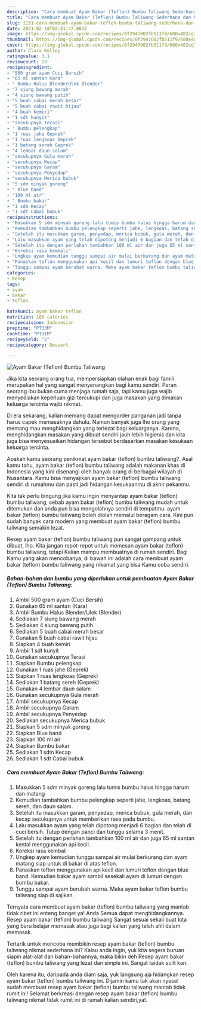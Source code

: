 ```yaml
---
description: "Cara membuat Ayam Bakar (Teflon) Bumbu Taliwang Sederhana dan Mudah Dibuat"
title: "Cara membuat Ayam Bakar (Teflon) Bumbu Taliwang Sederhana dan Mudah Dibuat"
slug: 1131-cara-membuat-ayam-bakar-teflon-bumbu-taliwang-sederhana-dan-mudah-dibuat
date: 2021-02-18T02:51:47.083Z
image: https://img-global.cpcdn.com/recipes/0f2947002fb511f9/680x482cq70/ayam-bakar-teflon-bumbu-taliwang-foto-resep-utama.jpg
thumbnail: https://img-global.cpcdn.com/recipes/0f2947002fb511f9/680x482cq70/ayam-bakar-teflon-bumbu-taliwang-foto-resep-utama.jpg
cover: https://img-global.cpcdn.com/recipes/0f2947002fb511f9/680x482cq70/ayam-bakar-teflon-bumbu-taliwang-foto-resep-utama.jpg
author: Clara Kelley
ratingvalue: 3.1
reviewcount: 13
recipeingredient:
- "500 gram ayam Cuci Bersih"
- "65 ml santan Kara"
- " Bumbu Halus BlenderUlek Blender"
- "7 siung bawang merah"
- "4 siung bawang putih"
- "5 buah cabai merah besar"
- "5 buah cabai rawit hijau"
- "4 buah kemiri"
- "1 sdt kunyit"
- "secukupnya Terasi"
- " Bumbu pelengkap"
- "1 ruas jahe Geprek"
- "1 ruas lengkoas Geprek"
- "1 batang sereh Geprek"
- "4 lembar daun salam"
- "secukupnya Gula merah"
- "secukupnya Kecap"
- "secukupnya Garam"
- "secukupnya Penyedap"
- "secukupnya Merica bubuk"
- "5 sdm minyak goreng"
- " Blue band"
- "100 ml air"
- " Bumbu bakar"
- "1 sdm Kecap"
- "1 sdt Cabai bubuk"
recipeinstructions:
- "Masukkan 5 sdm minyak goreng lalu tumis bumbu halus hingga harum dan matang"
- "Kemudian tambahkan bumbu pelengkap seperti jahe, lengkoas, batang sereh, dan daun salam."
- "Setelah itu masukkan garam, penyedap, merica bubuk, gula merah, dan kecap secukupnya untuk memberikan rasa pada bumbu."
- "Lalu masukkan ayam yang telah dipotong menjadi 6 bagian dan telah di cuci bersih. Tutup dengan panci dan tunggu selama 3 menit."
- "Setelah itu dengan perlahan tambahkan 100 ml air dan juga 65 ml santan kental menggunakan api kecil."
- "Koreksi rasa kembali"
- "Ungkep ayam kemudian tunggu sampai air mulai berkurang dan ayam matang siap untuk di bakar di atas teflon."
- "Panaskan teflon menggunakan api kecil dan lumuri teflon dengan blue band. Kemudian bakar ayam sambil sesekali ayam di lumuri dengan bumbu bakar."
- "Tunggu sampai ayam berubah warna. Maka ayam bakar teflon bumbu taliwang siap di sajikan."
categories:
- Resep
tags:
- ayam
- bakar
- teflon

katakunci: ayam bakar teflon 
nutrition: 108 calories
recipecuisine: Indonesian
preptime: "PT33M"
cooktime: "PT31M"
recipeyield: "2"
recipecategory: Dessert

---
```



![Ayam Bakar (Teflon) Bumbu Taliwang](https://img-global.cpcdn.com/recipes/0f2947002fb511f9/680x482cq70/ayam-bakar-teflon-bumbu-taliwang-foto-resep-utama.jpg)

Jika kita seorang orang tua, mempersiapkan olahan enak bagi famili merupakan hal yang sangat menyenangkan bagi kamu sendiri. Peran seorang ibu bukan cuma menjaga rumah saja, tapi kamu juga wajib menyediakan keperluan gizi tercukupi dan juga masakan yang dimakan keluarga tercinta wajib nikmat.

Di era  sekarang, kalian memang dapat mengorder panganan jadi tanpa harus capek memasaknya dahulu. Namun banyak juga lho orang yang memang mau menghidangkan yang terlezat bagi keluarganya. Karena, menghidangkan masakan yang dibuat sendiri jauh lebih higienis dan kita juga bisa menyesuaikan hidangan tersebut berdasarkan masakan kesukaan keluarga tercinta. 



Apakah kamu seorang penikmat ayam bakar (teflon) bumbu taliwang?. Asal kamu tahu, ayam bakar (teflon) bumbu taliwang adalah makanan khas di Indonesia yang kini disenangi oleh banyak orang di berbagai wilayah di Nusantara. Kamu bisa menyajikan ayam bakar (teflon) bumbu taliwang sendiri di rumahmu dan pasti jadi hidangan kesukaanmu di akhir pekanmu.

Kita tak perlu bingung jika kamu ingin menyantap ayam bakar (teflon) bumbu taliwang, sebab ayam bakar (teflon) bumbu taliwang mudah untuk ditemukan dan anda pun bisa mengolahnya sendiri di tempatmu. ayam bakar (teflon) bumbu taliwang boleh diolah memalui beragam cara. Kini pun sudah banyak cara modern yang membuat ayam bakar (teflon) bumbu taliwang semakin lezat.

Resep ayam bakar (teflon) bumbu taliwang pun sangat gampang untuk dibuat, lho. Kita jangan repot-repot untuk memesan ayam bakar (teflon) bumbu taliwang, tetapi Kalian mampu membuatnya di rumah sendiri. Bagi Kamu yang akan mencobanya, di bawah ini adalah cara membuat ayam bakar (teflon) bumbu taliwang yang nikamat yang bisa Kamu coba sendiri.

<!--inarticleads1-->

##### Bahan-bahan dan bumbu yang diperlukan untuk pembuatan Ayam Bakar (Teflon) Bumbu Taliwang:

1. Ambil 500 gram ayam (Cuci Bersih)
1. Gunakan 65 ml santan (Kara)
1. Ambil  Bumbu Halus Blender/Ulek (Blender)
1. Sediakan 7 siung bawang merah
1. Sediakan 4 siung bawang putih
1. Sediakan 5 buah cabai merah besar
1. Gunakan 5 buah cabai rawit hijau
1. Siapkan 4 buah kemiri
1. Ambil 1 sdt kunyit
1. Gunakan secukupnya Terasi
1. Siapkan  Bumbu pelengkap
1. Gunakan 1 ruas jahe (Geprek)
1. Siapkan 1 ruas lengkoas (Geprek)
1. Sediakan 1 batang sereh (Geprek)
1. Gunakan 4 lembar daun salam
1. Gunakan secukupnya Gula merah
1. Ambil secukupnya Kecap
1. Ambil secukupnya Garam
1. Ambil secukupnya Penyedap
1. Sediakan secukupnya Merica bubuk
1. Siapkan 5 sdm minyak goreng
1. Siapkan  Blue band
1. Siapkan 100 ml air
1. Siapkan  Bumbu bakar
1. Sediakan 1 sdm Kecap
1. Sediakan 1 sdt Cabai bubuk




<!--inarticleads2-->

##### Cara membuat Ayam Bakar (Teflon) Bumbu Taliwang:

1. Masukkan 5 sdm minyak goreng lalu tumis bumbu halus hingga harum dan matang
1. Kemudian tambahkan bumbu pelengkap seperti jahe, lengkoas, batang sereh, dan daun salam.
1. Setelah itu masukkan garam, penyedap, merica bubuk, gula merah, dan kecap secukupnya untuk memberikan rasa pada bumbu.
1. Lalu masukkan ayam yang telah dipotong menjadi 6 bagian dan telah di cuci bersih. Tutup dengan panci dan tunggu selama 3 menit.
1. Setelah itu dengan perlahan tambahkan 100 ml air dan juga 65 ml santan kental menggunakan api kecil.
1. Koreksi rasa kembali
1. Ungkep ayam kemudian tunggu sampai air mulai berkurang dan ayam matang siap untuk di bakar di atas teflon.
1. Panaskan teflon menggunakan api kecil dan lumuri teflon dengan blue band. Kemudian bakar ayam sambil sesekali ayam di lumuri dengan bumbu bakar.
1. Tunggu sampai ayam berubah warna. Maka ayam bakar teflon bumbu taliwang siap di sajikan.




Ternyata cara membuat ayam bakar (teflon) bumbu taliwang yang mantab tidak ribet ini enteng banget ya! Anda Semua dapat menghidangkannya. Resep ayam bakar (teflon) bumbu taliwang Sangat sesuai sekali buat kita yang baru belajar memasak atau juga bagi kalian yang telah ahli dalam memasak.

Tertarik untuk mencoba membikin resep ayam bakar (teflon) bumbu taliwang nikmat sederhana ini? Kalau anda ingin, yuk kita segera buruan siapin alat-alat dan bahan-bahannya, maka bikin deh Resep ayam bakar (teflon) bumbu taliwang yang lezat dan simple ini. Sangat taidak sulit kan. 

Oleh karena itu, daripada anda diam saja, yuk langsung aja hidangkan resep ayam bakar (teflon) bumbu taliwang ini. Dijamin kamu tak akan nyesel sudah membuat resep ayam bakar (teflon) bumbu taliwang mantab tidak rumit ini! Selamat berkreasi dengan resep ayam bakar (teflon) bumbu taliwang nikmat tidak rumit ini di rumah kalian sendiri,ya!.

